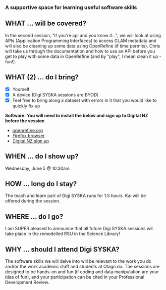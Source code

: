 ### A supportive space for learning useful software skills

## WHAT ... will be covered?
In the second session, "If you're api and you know it...", we will look at using APIs (Application Programming Interfaces) to access GLAM metadata and will also be cleaning up some data using OpenRefine (if time permits). Chris will take us through the documentation and how to use an API before you get to play with some data in OpenRefine (and by "play", I mean clean it up - fun!).   

## WHAT (2) ... do I bring?
- [x]  Yourself
- [x]  A device (Digi SYSKA sessions are BYOD)
- [x]  Feel free to bring along a dataset with errors in it that you would like to quickly fix up

**Software: You will need to install the below and sign up to Digital NZ before the session** 
* [openrefine.org](http://openrefine.org/download.html)
* [Firefox browser](https://www.mozilla.org/en-US/firefox/new/)
* [Digital NZ sign up](https://digitalnz.org/)

## WHEN ... do I show up?
Wednesday, June 5 @ 10:30am. 

## HOW ... long do I stay?
The teach and learn part of Digi SYSKA runs for 1.5 hours. Kai will be offered during the session.

## WHERE ... do I go?
I am SUPER pleased to announce that all future Digi SYSKA sessions will take place in the remodelled RSU in the Science Library!

## WHY ... should I attend Digi SYSKA?
The software skills we will delve into will be relevant to the work you do and/or the work academic staff and students at Otago do. The sessions are designed to be hands-on and fun (if coding and data manipulation are your idea of fun), and your participation can be cited in your Professional Development Review. 

